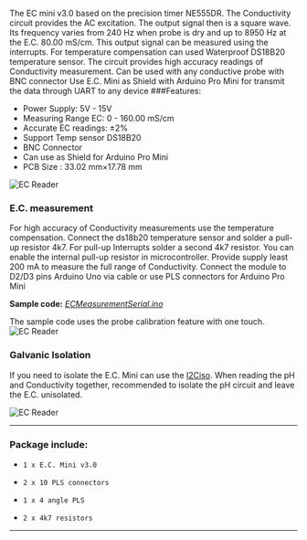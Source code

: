 The EC mini v3.0 based on the precision timer NE555DR. The Conductivity circuit provides the AC excitation. The output signal then is a square wave. Its frequency varies from 240 Hz when probe is dry and up to 8950 Hz at the E.C. 80.00 mS/cm. This output signal can be measured using the interrupts. For temperature compensation can used Waterproof DS18B20 temperature sensor. The circuit provides high accuracy readings of Conductivity measurement. Can be used with any conductive probe with BNC connector
Use E.C. Mini as Shield with Arduino Pro Mini for transmit the data through UART to any device
###Features:

- Power Supply: 5V - 15V
- Measuring Range EC: 0 - 160.00 mS/cm
- Accurate EC readings: ±2%
- Support Temp sensor DS18B20
- BNC Connector
- Can use as Shield for Arduino Pro Mini
- PCB Size : 33.02 mm×17.78 mm

![EC Reader](http://image.cyber-plant.com/var/resizes/ECminiBaner1.jpg?m=1458062720)

### E.C. measurement
For high accuracy of Conductivity measurements use the temperature compensation.
Connect the ds18b20 temperature sensor and solder a pull-up resistor 4k7. 
For pull-up Interrupts solder a second 4k7 resistor. You can enable the internal pull-up resistor in microcontroller. Provide supply least 200 mA to measure the full range of Conductivity. Connect the module to D2/D3 pins Arduino Uno via cable or use PLS connectors for Arduino Pro Mini

**Sample code:** [*ECMeasurementSerial.ino*](https://github.com/cyberplantru/EC-Mini-v30-Sample-Code/blob/master/ECMeasurementSerial/ECMeasurementSerial.ino)

The sample code uses the probe calibration feature with one touch.
![EC Reader](http://image.cyber-plant.com/var/resizes/ECminiSerial.jpg?m=1459095203)

### Galvanic Isolation
If you need to isolate the E.C. Mini can use the [I2Ciso](https://github.com/cyberplantru/I2C-iso). When reading the pH and Conductivity together, recommended to isolate the pH circuit and leave the E.C. unisolated.

![EC Reader](http://image.cyber-plant.com/var/resizes/pH-EC-meter-kit_3.jpg?m=1458063353)


----------

### Package include:

-     1 x E.C. Mini v3.0
-     2 x 10 PLS connectors
-     1 x 4 angle PLS
-     2 x 4k7 resistors

----------
